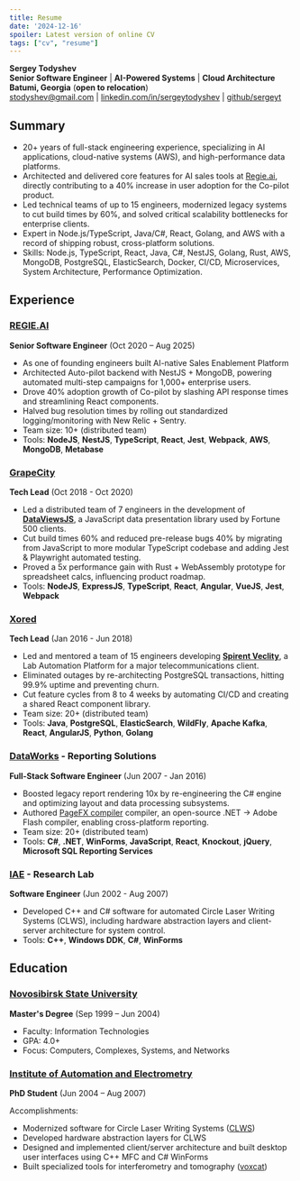```yaml
---
title: Resume
date: '2024-12-16'
spoiler: Latest version of online CV
tags: ["cv", "resume"]
---
```


**Sergey Todyshev**  
**Senior Software Engineer** | **AI-Powered Systems** | **Cloud Architecture**  
**Batumi, Georgia** (**open to relocation**)  
[stodyshev@gmail.com](mailto:stodyshev@gmail.com) | [linkedin.com/in/sergeytodyshev](https://www.linkedin.com/in/sergeytodyshev) | [github/sergeyt](https://github.com/sergeyt)  

## Summary

- 20+ years of full-stack engineering experience, specializing in AI applications, cloud-native systems (AWS), and high-performance data platforms.
- Architected and delivered core features for AI sales tools at [Regie.ai](https://regie.ai), directly contributing to a 40% increase in user adoption for the Co-pilot product.
- Led technical teams of up to 15 engineers, modernized legacy systems to cut build times by 60%, and solved critical scalability bottlenecks for enterprise clients.
- Expert in Node.js/TypeScript, Java/C#, React, Golang, and AWS with a record of shipping robust, cross-platform solutions.
- Skills: Node.js, TypeScript, React, Java, C#, NestJS, Golang, Rust, AWS, MongoDB, PostgreSQL, ElasticSearch, Docker, CI/CD, Microservices, System Architecture, Performance Optimization.

## Experience

### [REGIE.AI](https://regie.ai)
**Senior Software Engineer** (Oct 2020 – Aug 2025)

* As one of founding engineers built AI-native Sales Enablement Platform
* Architected Auto-pilot backend with NestJS + MongoDB, powering automated multi-step campaigns for 1,000+ enterprise users.
* Drove 40% adoption growth of Co-pilot by slashing API response times and streamlining React components.
* Halved bug resolution times by rolling out standardized logging/monitoring with New Relic + Sentry.
* Team size: 10+ (distributed team)
* Tools: **NodeJS**, **NestJS**, **TypeScript**, **React**, **Jest**, **Webpack**, **AWS**, **MongoDB**, **Metabase**

### [GrapeCity](https://grapecity.com/)
**Tech Lead** (Oct 2018 - Oct 2020)

* Led a distributed team of 7 engineers in the development of [**DataViewsJS**](https://www.grapecity.com/dataviewsjs/), a JavaScript data presentation library used by Fortune 500 clients.
* Cut build times 60% and reduced pre-release bugs 40% by migrating from JavaScript to more modular TypeScript codebase and adding Jest & Playwright automated testing.
* Proved a 5x performance gain with Rust + WebAssembly prototype for spreadsheet calcs, influencing product roadmap.
* Tools: **NodeJS**, **ExpressJS**, **TypeScript**, **React**, **Angular**, **VueJS**, **Jest**, **Webpack**

### [Xored](http://www.xored.com/)
**Tech Lead** (Jan 2016 - Jun 2018)

* Led and mentored a team of 15 engineers developing [**Spirent Veclity**](/velocity), a Lab Automation Platform for a major telecommunications client.
* Eliminated outages by re-architecting PostgreSQL transactions, hitting 99.9% uptime and preventing churn.
* Cut feature cycles from 8 to 4 weeks by automating CI/CD and creating a shared React component library.
* Team size: 20+ (distributed team)
* Tools: **Java**, **PostgreSQL**, **ElasticSearch**, **WildFly**, **Apache Kafka**, **React**, **AngularJS**, **Python**, **Golang**

### [DataWorks](http://dataworks.co/) - Reporting Solutions
**Full-Stack Software Engineer** (Jun 2007 - Jan 2016)

* Boosted legacy report rendering 10x by re-engineering the C# engine and optimizing layout and data processing subsystems.
* Authored [PageFX compiler](https://github.com/GrapeCity/pagefx) compiler, an open-source .NET → Adobe Flash compiler, enabling cross-platform reporting.
* Team size: 20+ (distributed team)
* Tools: **C#**, **.NET**, **WinForms**, **JavaScript**, **React**, **Knockout**, **jQuery**, **Microsoft SQL Reporting Services**

### [IAE](https://www.iae.nsk.su/en/) - Research Lab
**Software Engineer** (Jun 2002 - Aug 2007)

* Developed C++ and C# software for automated Circle Laser Writing Systems (CLWS), including hardware abstraction layers and client-server architecture for system control.
* Tools: **C++**, **Windows DDK**, **C#**, **WinForms**

## Education

### [Novosibirsk State University](https://www.nsu.ru/)
**Master's Degree** (Sep 1999  –  Jun 2004)

* Faculty: Information Technologies
* GPA: 4.0+
* Focus: Computers, Complexes, Systems, and Networks

### [Institute of Automation and Electrometry](https://www.iae.nsk.su/en/)
**PhD Student** (Jun 2004  – Aug 2007)

Accomplishments:
* Modernized software for Circle Laser Writing Systems ([CLWS](/clws))
* Developed hardware abstraction layers for CLWS
* Designed and implemented client/server architecture and built desktop user interfaces using C++ MFC and C# WinForms
* Built specialized tools for interferometry and tomography ([voxcat](/voxcat))
